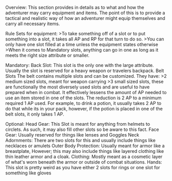 Overview:
	This section provides in details as to what and how the adventurer may carry equipment and items. The point of this is to provide a tactical and realistic way of how an adventurer might equip themselves and carry all necessary items. 

Rule Sets for equipment:
	>To take something off of a slot or to put something into a slot, it takes all AP and RP for that turn to do so.
	>You can only have one slot filled at a time unless the equipment states otherwise
	>When it comes to Mandatory slots, anything can go in one as long as it meets the right size attribute or smaller.

Mandatory:
	Back Slot:
		This slot is the only one with the large attribute. Usually the slot is reserved for a heavy weapon or travelers backpack.
	Belt Slots
		The belt contains multiple slots and can be customized. They have:
		>2 medium sized slots, meant for weapon carrying 
		>3 small sized slots, these are functionally the most diversely used slots and are useful to have prepared when in combat. It effectively lessens the amount of AP needed to use an item stored in one of the slots. The reduction is 2 AP to a minimum required 1 AP used. For example, to drink a potion, it usually takes 2 AP to do that while its in your pack, however, if the potion is placed in one of the belt slots, it only takes 1 AP. 


Optional:
	Head Gear:
		This Slot is meant for anything from helmets to circlets. As such, it may also fill other slots so be aware to this fact. 
	Face Gear:
		Usually reserved for things like lenses and Goggles
	Neck Adornments: 
		There are two slots for this and usually include things like necklaces or amulets
	Outer Body Protection:
		Usually meant for armor like a breastplate, However; this may also include things like layered clothing like thin leather armor and a cloak.
	Clothing: 
		Mostly meant as a cosmetic layer of what's worn beneath the armor or outside of combat situations.
	Hands:
		This slot is pretty weird as you have either 2 slots for rings or one slot for something like gloves

